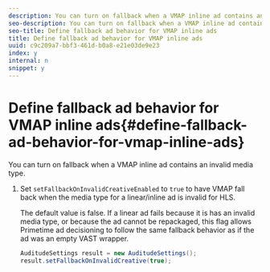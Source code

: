 ```yaml
---
description: You can turn on fallback when a VMAP inline ad contains an invalid media type.
seo-description: You can turn on fallback when a VMAP inline ad contains an invalid media type.
seo-title: Define fallback ad behavior for VMAP inline ads
title: Define fallback ad behavior for VMAP inline ads
uuid: c9c209a7-bbf3-461d-b0a8-e21e03de9e23
index: y
internal: n
snippet: y
---
```


# Define fallback ad behavior for VMAP inline ads{#define-fallback-ad-behavior-for-vmap-inline-ads}

You can turn on fallback when a VMAP inline ad contains an invalid media type.

1. Set `setFallbackOnInvalidCreativeEnabled` to `true` to have VMAP fall back when the media type for a linear/inline ad is invalid for HLS.

   The default value is false. If a linear ad fails because it is has an invalid media type, or because the ad cannot be repackaged, this flag allows Primetime ad decisioning to follow the same fallback behavior as if the ad was an empty VAST wrapper.

   ```java
   AuditudeSettings result = new AuditudeSettings(); 
   result.setFallbackOnInvalidCreative(true);
   ```

